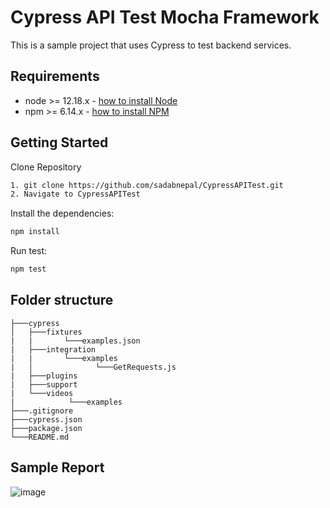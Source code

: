 # Cypress API Test Mocha Framework
This is a sample project that uses Cypress to test backend services.

## Requirements
-   node >= 12.18.x - [how to install Node](https://nodejs.org/en/download/)
-   npm >= 6.14.x - [how to install NPM](https://www.npmjs.com/get-npm)

## Getting Started
Clone Repository
```bash
1. git clone https://github.com/sadabnepal/CypressAPITest.git
2. Navigate to CypressAPITest
```

Install the dependencies:
```bash
npm install
```

Run test:
```bash
npm test
```

## Folder structure
```
├───cypress
│   ├───fixtures
|   |       └───examples.json
|   ├───integration
|   |       └───examples
|   │   	       └───GetRequests.js
|   ├───plugins
|   ├───support
|   └───videos
|            └───examples
├───.gitignore
├───cypress.json
├───package.json
└───README.md
```

## Sample Report
![image](https://user-images.githubusercontent.com/65847528/118400015-83014d80-b67d-11eb-8137-eab498191ed3.png)
